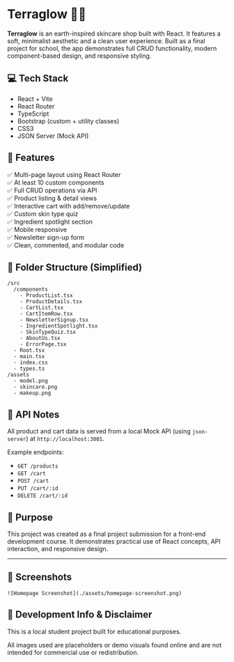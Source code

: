 
# Terraglow 🌱✨

**Terraglow** is an earth-inspired skincare shop built with React. It features a soft, minimalist aesthetic and a clean user experience. Built as a final project for school, the app demonstrates full CRUD functionality, modern component-based design, and responsive styling.

## 💻 Tech Stack

- React + Vite
- React Router
- TypeScript
- Bootstrap (custom + utility classes)
- CSS3
- JSON Server (Mock API)

## 🚀 Features

✅ Multi-page layout using React Router  
✅ At least 10 custom components  
✅ Full CRUD operations via API  
✅ Product listing & detail views  
✅ Interactive cart with add/remove/update  
✅ Custom skin type quiz  
✅ Ingredient spotlight section  
✅ Mobile responsive  
✅ Newsletter sign-up form  
✅ Clean, commented, and modular code

## 📁 Folder Structure (Simplified)

```
/src
  /components
    - ProductList.tsx
    - ProductDetails.tsx
    - CartList.tsx
    - CartItemRow.tsx
    - NewsletterSignup.tsx
    - IngredientSpotlight.tsx
    - SkinTypeQuiz.tsx
    - AboutUs.tsx
    - ErrorPage.tsx
  - Root.tsx
  - main.tsx
  - index.css
  - types.ts
/assets
  - model.png
  - skincare.png
  - makeup.png
```

## 🧪 API Notes

All product and cart data is served from a local Mock API (using `json-server`) at `http://localhost:3001`.

Example endpoints:
- `GET /products`
- `GET /cart`
- `POST /cart`
- `PUT /cart/:id`
- `DELETE /cart/:id`

## 🎯 Purpose

This project was created as a final project submission for a front-end development course. It demonstrates practical use of React concepts, API interaction, and responsive design.

---

## 📸 Screenshots

```
![Homepage Screenshot](./assets/homepage-screenshot.png)
```

## 🧪 Development Info & Disclaimer

This is a local student project built for educational purposes.

All images used are placeholders or demo visuals found online and are not intended for commercial use or redistribution.
